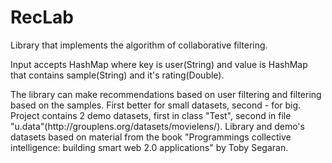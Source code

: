# RecLab
<p>Library that implements the algorithm of collaborative filtering.<p>
<p>Input accepts HashMap where key is user(String) and value is HashMap that contains sample(String) and it's rating(Double).<p>
The library can make recommendations based on user filtering and filtering based on the samples.
First better for small datasets, second - for big.
Project contains 2 demo datasets, first in class "Test", second in file "u.data"(http://grouplens.org/datasets/movielens/).
Library and demo's datasets based on material from the book
"Programmings collective intelligence: building smart web 2.0 applications" by Toby Segaran.
